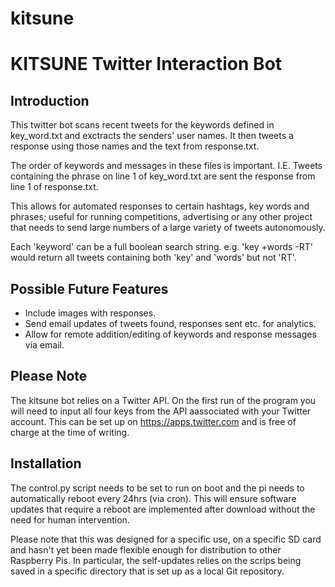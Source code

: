 kitsune
=======

KITSUNE Twitter Interaction Bot
===============================

Introduction
------------------------
This twitter bot scans recent tweets for the keywords defined in key_word.txt and exctracts
the senders' user names. It then tweets a response using those names and the text from
response.txt.

The order of keywords and messages in these files is important. I.E. Tweets containing the
phrase on line 1 of key_word.txt are sent the response from line 1 of response.txt.

This allows for automated responses to certain hashtags, key words and phrases; useful for 
running competitions, advertising or any other project that needs to send large numbers of 
a large variety of tweets autonomously.

Each 'keyword' can be a full boolean search string.
e.g. 'key +words -RT' would return all tweets containing both 'key' and 'words' but not 'RT'.

Possible Future Features
------------------------
- Include images with responses.
- Send email updates of tweets found, responses sent etc. for analytics.
- Allow for remote addition/editing of keywords and response messages via email.

Please Note
------------------------
The kitsune bot relies on a Twitter API. On the first run of the program you will need to
input all four keys from the API aassociated with your Twitter account. This can be set up
on https://apps.twitter.com and is free of charge at the time of writing.

Installation
------------------------
The control.py script needs to be set to run on boot and the pi needs to automatically reboot
every 24hrs (via cron). This will ensure software updates that require a reboot are 
implemented after download without the need for human intervention.

Please note that this was designed for a specific use, on a specific SD card and hasn't yet been made flexible enough for distribution to other Raspberry Pis. In particular, the self-updates relies on the scrips being saved in a specific directory that is set up as a local Git repository.
